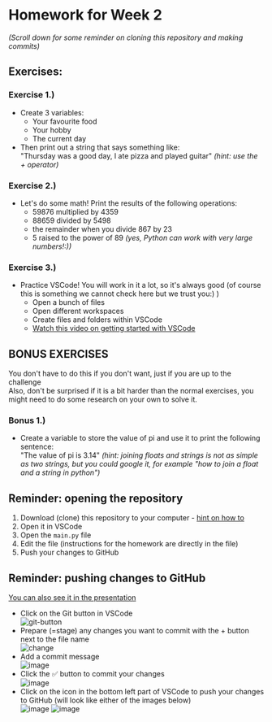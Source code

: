 # Homework for Week 2
_(Scroll down for some reminder on cloning this repository and making commits)_

## Exercises:

### Exercise 1.)
- Create 3 variables:
    - Your favourite food
    - Your hobby
    - The current day
- Then print out a string that says something like:  
   "Thursday was a good day, I ate pizza and played guitar"
   _(hint: use the + operator)_


### Exercise 2.) 
- Let's do some math! Print the results of the following operations:
    - 59876 multiplied by 4359
    - 88659 divided by 5498
    - the remainder when you divide 867 by 23
    - 5 raised to the power of 89 _(yes, Python can work with very large numbers!:))_

### Exercise 3.)
- Practice VSCode! You will work in it a lot, so it's always good (of course this is something we cannot check here but we trust you:) )
  - Open a bunch of files
  - Open different workspaces
  - Create files and folders within VSCode
  - [Watch this video on getting started with VSCode](https://www.youtube.com/watch?v=S320N3sxinE&list=PLj6YeMhvp2S5UgiQnBfvD7XgOMKs3O_G6&index=1)


## BONUS EXERCISES
You don't have to do this if you don't want, just if you are up to the challenge  
Also, don't be surprised if it is a bit harder than the normal exercises, you might need to do some research on your own to solve it.

### Bonus 1.)
- Create a variable to store the value of pi and use it to print the following sentence:  
"The value of pi is 3.14"
_(hint: joining floats and strings is not as simple as two strings, but you could google it, for example "how to join a float and a string in python")_


## Reminder: opening the repository
1. Download (clone) this repository to your computer - [hint on how to](https://docs.google.com/presentation/d/1Wr6w7r-XEaCtMYHbjqDT8Tvr8n77O3y2/edit#slide=id.geb9fee7eb5_0_320)
3. Open it in VSCode
4. Open the `main.py` file
5. Edit the file (instructions for the homework are directly in the file)
6. Push your changes to GitHub

## Reminder: pushing changes to GitHub
[You can also see it in the presentation](https://docs.google.com/presentation/d/1Wr6w7r-XEaCtMYHbjqDT8Tvr8n77O3y2/edit#slide=id.geb9fee7eb5_0_240)
- Click on the Git button in VSCode  
![git-button](https://user-images.githubusercontent.com/20370225/132511360-8d934539-2eba-4714-b006-38a308c3caf9.png)
- Prepare (=stage) any changes you want to commit with the + button next to the file name  
![change](https://user-images.githubusercontent.com/20370225/132511457-cb0b0f6e-4f73-41c4-8fca-d9eebed764b7.png)
- Add a commit message  
![image](https://user-images.githubusercontent.com/20370225/132511610-d753a5a9-9085-4807-9214-7ece0bee8633.png)
- Click the ✅ button to commit your changes  
![image](https://user-images.githubusercontent.com/20370225/132511856-b6acea15-0750-46f2-96c7-54121f8327f9.png)
- Click on the icon in the bottom left part of VSCode to push your changes to GitHub (will look like either of the images below)  
![image](https://user-images.githubusercontent.com/20370225/132512016-56f3d964-5b6d-4cf2-a915-62f5632179ed.png)
![image](https://user-images.githubusercontent.com/20370225/132512288-b5b0827c-14f7-48cb-a87e-0419d75dab9c.png)
